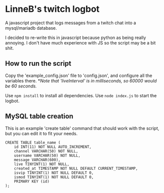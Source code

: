 # LinneB's twitch logbot

A javascript project that logs messages from a twitch chat into a mysql/mariadb database.

I decided to re-write this in javascript because python as being really annoying.
I don't have much experience with JS so the script may be a bit shit.

## How to run the script

Copy the 'example_config.json' file to 'config.json', and configure all the variables there.
**Note that 'liveInterval' is in milliseconds, so 60000 would be 60 seconds.*

Use `npm install` to install all dependencies.
Use `node index.js` to start the logbot.

## MySQL table creation

This is an example 'create table' command that should work with the script, but you can edit it to fit your needs.
```
CREATE TABLE table_name (
    id INT(11) NOT NULL AUTO_INCREMENT,
    channel VARCHAR(50) NOT NULL,
    username VARCHAR(50) NOT NULL,
    message VARCHAR(600),
    live TINYINT(1) NOT NULL,
    created_at TIMESTAMP NOT NULL DEFAULT CURRENT_TIMESTAMP,
    isvip TINYINT(1) NOT NULL DEFAULT 0,
    ismod TINYINT(1) NOT NULL DEFAULT 0,
    PRIMARY KEY (id)
);
```
